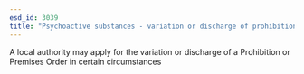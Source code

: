 ```yaml
---
esd_id: 3039
title: "Psychoactive substances - variation or discharge of prohibition or premises orders"
---
```


A local authority may apply for the variation or discharge of a Prohibition or Premises Order in certain circumstances

